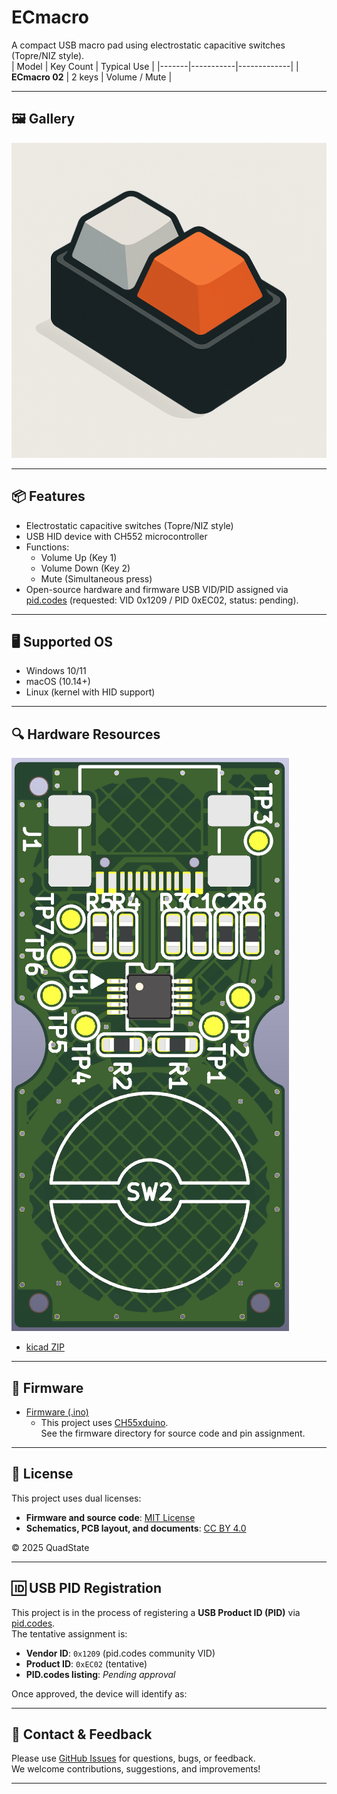 # ECmacro

A compact USB macro pad using electrostatic capacitive switches (Topre/NIZ style).  
| Model | Key Count | Typical Use |
|-------|-----------|-------------|
| **ECmacro 02** | 2 keys | Volume / Mute |

---

## 🖼️ Gallery

![Image View](./images/ecmacro02_image.png)

---

## 📦 Features

- Electrostatic capacitive switches (Topre/NIZ style)
- USB HID device with CH552 microcontroller
- Functions:
  - Volume Up (Key 1)
  - Volume Down (Key 2)
  - Mute (Simultaneous press)
- Open-source hardware and firmware
USB VID/PID assigned via [pid.codes](https://pid.codes/) (requested: VID 0x1209 / PID 0xEC02, status: pending).

---

## 🖥️ Supported OS

- Windows 10/11
- macOS (10.14+)
- Linux (kernel with HID support)

---

## 🔍 Hardware Resources
![PCB Top View](./images/ecmacro02_topview.png)  
- [kicad ZIP](./hardware/ecmacro02_kicad.zip)  

---

## 🧩 Firmware

- [Firmware (.ino)](./firmware/ecmacro02/ecmacro02.ino)
  - This project uses [CH55xduino](https://github.com/DeqingSun/ch55xduino).  
    See the firmware directory for source code and pin assignment.
---

## 📄 License

This project uses dual licenses:

- **Firmware and source code**: [MIT License](./LICENSE-MIT.txt)
- **Schematics, PCB layout, and documents**: [CC BY 4.0](./LICENSE-CCBY.txt)

© 2025 QuadState

---

## 🆔 USB PID Registration

This project is in the process of registering a **USB Product ID (PID)** via [pid.codes](https://pid.codes/).  
The tentative assignment is:

- **Vendor ID**: `0x1209` (pid.codes community VID)
- **Product ID**: `0xEC02` (tentative)
- **PID.codes listing**: _Pending approval_

Once approved, the device will identify as:

---

## 💬 Contact & Feedback

Please use [GitHub Issues](https://github.com/QuadState/ecmacro/issues) for questions, bugs, or feedback.  
We welcome contributions, suggestions, and improvements!

---